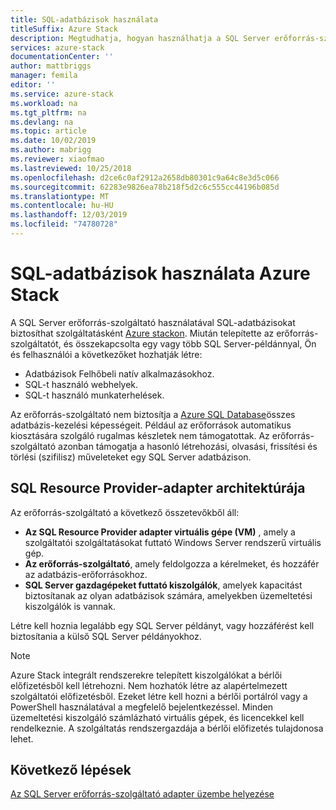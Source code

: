 ```yaml
---
title: SQL-adatbázisok használata
titleSuffix: Azure Stack
description: Megtudhatja, hogyan használhatja a SQL Server erőforrás-szolgáltatót az SQL-adatbázisok szolgáltatásként való használatára Azure Stackon.
services: azure-stack
documentationCenter: ''
author: mattbriggs
manager: femila
editor: ''
ms.service: azure-stack
ms.workload: na
ms.tgt_pltfrm: na
ms.devlang: na
ms.topic: article
ms.date: 10/02/2019
ms.author: mabrigg
ms.reviewer: xiaofmao
ms.lastreviewed: 10/25/2018
ms.openlocfilehash: d2ce6c0af2912a2658db80301c9a64c8e3d5c066
ms.sourcegitcommit: 62283e9826ea78b218f5d2c6c555cc44196b085d
ms.translationtype: MT
ms.contentlocale: hu-HU
ms.lasthandoff: 12/03/2019
ms.locfileid: "74780728"
---
```

# <a name="use-sql-databases-on-azure-stack"></a>SQL-adatbázisok használata Azure Stack

A SQL Server erőforrás-szolgáltató használatával SQL-adatbázisokat biztosíthat szolgáltatásként [Azure stackon](azure-stack-overview.md). Miután telepítette az erőforrás-szolgáltatót, és összekapcsolta egy vagy több SQL Server-példánnyal, Ön és felhasználói a következőket hozhatják létre:

- Adatbázisok Felhőbeli natív alkalmazásokhoz.
- SQL-t használó webhelyek.
- SQL-t használó munkaterhelések.

Az erőforrás-szolgáltató nem biztosítja a [Azure SQL Database](https://azure.microsoft.com/services/sql-database/)összes adatbázis-kezelési képességeit. Például az erőforrások automatikus kiosztására szolgáló rugalmas készletek nem támogatottak. Az erőforrás-szolgáltató azonban támogatja a hasonló létrehozási, olvasási, frissítési és törlési (szifilisz) műveleteket egy SQL Server adatbázison.

## <a name="sql-resource-provider-adapter-architecture"></a>SQL Resource Provider-adapter architektúrája

Az erőforrás-szolgáltató a következő összetevőkből áll:

- **Az SQL Resource Provider adapter virtuális gépe (VM)** , amely a szolgáltatói szolgáltatásokat futtató Windows Server rendszerű virtuális gép.
- **Az erőforrás-szolgáltató**, amely feldolgozza a kérelmeket, és hozzáfér az adatbázis-erőforrásokhoz.
- **SQL Server gazdagépeket futtató kiszolgálók**, amelyek kapacitást biztosítanak az olyan adatbázisok számára, amelyekben üzemeltetési kiszolgálók is vannak.

Létre kell hoznia legalább egy SQL Server példányt, vagy hozzáférést kell biztosítania a külső SQL Server példányokhoz.

> [!NOTE]
> Azure Stack integrált rendszerekre telepített kiszolgálókat a bérlői előfizetésből kell létrehozni. Nem hozhatók létre az alapértelmezett szolgáltatói előfizetésből. Ezeket létre kell hozni a bérlői portálról vagy a PowerShell használatával a megfelelő bejelentkezéssel. Minden üzemeltetési kiszolgáló számlázható virtuális gépek, és licencekkel kell rendelkeznie. A szolgáltatás rendszergazdája a bérlői előfizetés tulajdonosa lehet.

## <a name="next-steps"></a>Következő lépések

[Az SQL Server erőforrás-szolgáltató adapter üzembe helyezése](azure-stack-sql-resource-provider-deploy.md)
